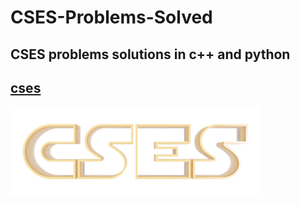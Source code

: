 # CSES-Problems-Solved
CSES problems solutions in c++ and python
---

## [cses](https://cses.fi/problemset/)
![image](images/logo.png)


